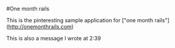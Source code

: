 #One month rails

This is the pinteresting sample application for ["one month rails"] (http://onemonthrails.com)

This is also a message I wrote at 2:39
